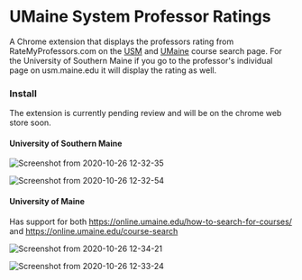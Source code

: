 # UMaine System Professor Ratings

A Chrome extension that displays the professors rating from RateMyProfessors.com on the [USM](https://usm.maine.edu/courses) and [UMaine](https://online.umaine.edu/how-to-search-for-courses/) course search page. For the University of Southern Maine if you go to the professor's individual page on usm.maine.edu it will display the rating as well. 

### Install
The extension is currently pending review and will be on the chrome web store soon.

#### University of Southern Maine
![Screenshot from 2020-10-26 12-32-35](https://user-images.githubusercontent.com/35780502/97200493-aae39f00-1787-11eb-9c17-948b6ad290ae.png)

![Screenshot from 2020-10-26 12-32-54](https://user-images.githubusercontent.com/35780502/97200489-a9b27200-1787-11eb-8268-8570f7417c38.png)

#### University of Maine
Has support for both https://online.umaine.edu/how-to-search-for-courses/ and https://online.umaine.edu/course-search

![Screenshot from 2020-10-26 12-34-21](https://user-images.githubusercontent.com/35780502/97200553-bcc54200-1787-11eb-8b20-d9f4224ae37a.png)

![Screenshot from 2020-10-26 12-33-24](https://user-images.githubusercontent.com/35780502/97200555-bdf66f00-1787-11eb-9883-68e644ce81cc.png)



